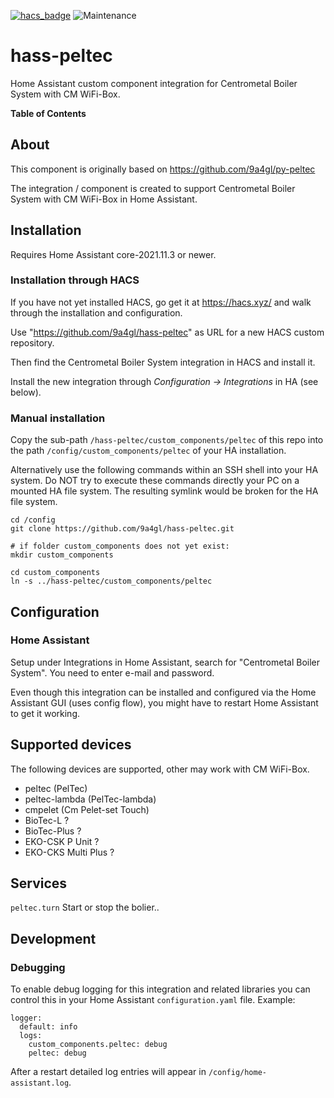 [![hacs_badge](https://img.shields.io/badge/HACS-Default-orange.svg)](https://github.com/custom-components/hacs)
![Maintenance](https://img.shields.io/maintenance/yes/2021.svg)

# hass-peltec

Home Assistant custom component integration for Centrometal Boiler System with CM WiFi-Box.

<!-- START doctoc generated TOC please keep comment here to allow auto update -->
<!-- DON'T EDIT THIS SECTION, INSTEAD RE-RUN doctoc TO UPDATE -->
**Table of Contents**
<!-- END doctoc generated TOC please keep comment here to allow auto update -->

## About

This component is originally based on
https://github.com/9a4gl/py-peltec

The integration / component is created to support Centrometal Boiler System with CM WiFi-Box in Home Assistant.

## Installation

Requires Home Assistant core-2021.11.3 or newer.

### Installation through HACS

If you have not yet installed HACS, go get it at https://hacs.xyz/ and walk through the installation and configuration.

Use "https://github.com/9a4gl/hass-peltec" as URL for a new HACS custom repository.

Then find the Centrometal Boiler System integration in HACS and install it.

Install the new integration through *Configuration -> Integrations* in HA (see below).

### Manual installation

Copy the sub-path `/hass-peltec/custom_components/peltec` of this repo into the path `/config/custom_components/peltec` of your HA installation.

Alternatively use the following commands within an SSH shell into your HA system.
Do NOT try to execute these commands directly your PC on a mounted HA file system. The resulting symlink would be broken for the HA file system.
```
cd /config
git clone https://github.com/9a4gl/hass-peltec.git

# if folder custom_components does not yet exist:
mkdir custom_components

cd custom_components
ln -s ../hass-peltec/custom_components/peltec
```

## Configuration

### Home Assistant

Setup under Integrations in Home Assistant, search for "Centrometal Boiler System". You need to enter e-mail and password.

Even though this integration can be installed and configured via the Home Assistant GUI (uses config flow), you might have to restart Home Assistant to get it working.

## Supported devices

The following devices are supported, other may work with CM WiFi-Box.

* peltec (PelTec)
* peltec-lambda (PelTec-lambda)
* cmpelet (Cm Pelet-set Touch)
* BioTec-L ?
* BioTec-Plus ?
* EKO-CSK P Unit ?
* EKO-CKS Multi Plus ?

## Services

`peltec.turn`
Start or stop the bolier..

## Development

### Debugging

To enable debug logging for this integration and related libraries you
can control this in your Home Assistant `configuration.yaml`
file. Example:

```
logger:
  default: info
  logs:
    custom_components.peltec: debug
    peltec: debug
```

After a restart detailed log entries will appear in `/config/home-assistant.log`.
